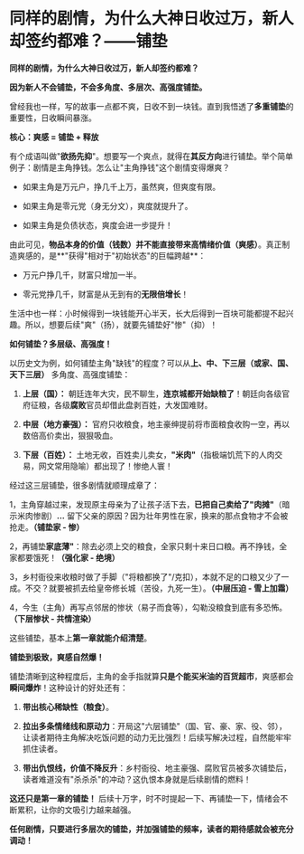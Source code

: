 # 同样的剧情，为什么大神日收过万，新人却签约都难？——铺垫

**同样的剧情，为什么大神日收过万，新人却签约都难？**

**因为新人不会铺垫，不会多角度、多层次、高强度铺垫。**

曾经我也一样，写的故事一点都不爽，日收不到一块钱。直到我悟透了**多重铺垫**的重要性，日收瞬间暴涨。

**核心：爽感 = 铺垫 + 释放**

有个成语叫做"**欲扬先抑**"。想要写一个爽点，就得在**其反方向**进行铺垫。举个简单例子：剧情是主角挣钱。怎么让"主角挣钱"这个剧情变得爆爽？

- 如果主角是万元户，挣几千上万，虽然爽，但爽度有限。

- 如果主角是零元党（身无分文），爽度就提升了。

- 如果主角是负债状态，爽度会进一步提升！

由此可见，**物品本身的价值（钱数）并不能直接带来高情绪价值（爽感）**。真正制造爽感的，是**"获得"相对于"初始状态"的巨幅跨越**：

- 万元户挣几千，财富只增加一半。

- 零元党挣几千，财富是从无到有的**无限倍增长**！

生活中也一样：小时候得到一块钱能开心半天，长大后得到一百块可能都提不起兴趣。所以，想要后续"爽"（扬），就要先铺垫好"惨"（抑）！

**如何铺垫？多层级、高强度！**

以历史文为例，如何铺垫主角"缺钱"的程度？可以从**上、中、下三层（或家、国、天下三层）**
多角度、高强度铺垫：

1.  **上层（国）：**
    朝廷连年大灾，民不聊生，**连京城都开始缺粮了**！朝廷向各级官府征粮，各级**腐败**官员却借此盘剥百姓，大发国难财。

2.  **中层（地方豪强）：**
    官府只收粮食，地主豪绅提前将市面粮食收购一空，再以数倍高价卖出，狠狠吸血。

3.  **下层（百姓）：**
    土地无收，百姓卖儿卖女，**"米肉"**（指极端饥荒下的人肉交易，网文常用隐喻）都出现了！惨绝人寰！

经过这三层铺垫，很多剧情就顺理成章了：

1，主角穿越过来，发现原主母亲为了让孩子活下去，**已把自己卖给了"肉摊"**（暗示米肉惨剧）**...**
留下父亲的原因？因为壮年男性在家，换来的那点食物才不会被抢走。**（铺垫家 -
惨）**

2，再铺垫**家底薄"**：除去必须上交的粮食，全家只剩十来日口粮。再不挣钱，全家都要饿死！**（强化家 -
绝境）**

3，乡村衙役来收粮时做了手脚（"将粮都换了"/克扣），本就不足的口粮又少了一成。不交？就要被抓去给皇帝修长城（苦役，九死一生）。**（中层压迫 -
雪上加霜）**

4，今生（主角）再写点邻居的惨状（易子而食等），勾勒没粮食到底有多恐怖。**（下层惨状 -
共情渲染）**

这些铺垫，基本上**第一章就能介绍清楚**。

**铺垫到极致，爽感自然爆！**

铺垫清晰到这种程度后，主角的金手指就算**只是个能买米油的百货超市**，爽感都会**瞬间爆炸**！这种设计的好处还有：

1.  **带出核心稀缺性（粮食）**。

2.  **拉出多条情绪线和原动力**：开局这"六层铺垫"（国、官、豪、家、役、邻），让读者期待主角解决吃饭问题的动力无比强烈！后续写解决过程，自然能牢牢抓住读者。

3.  **带出仇恨线，价值不降反升**：乡村衙役、地主豪强、腐败官员被多次铺垫后，读者难道没有"杀杀杀"的冲动？这仇恨本身就是后续剧情的燃料！

**这还只是第一章的铺垫！**
后续十万字，时不时提起一下、再铺垫一下，情绪会不断累积，让你的文吸引力越来越强。

**任何剧情，只要进行多层次的铺垫，并加强铺垫的频率，读者的期待感就会被充分调动！**
